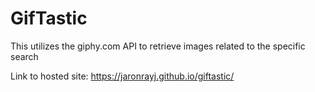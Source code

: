 <h1>GifTastic</h1>

<p>This utilizes the giphy.com API to retrieve images related to the specific search </p>

Link to hosted site: https://jaronrayj.github.io/giftastic/


